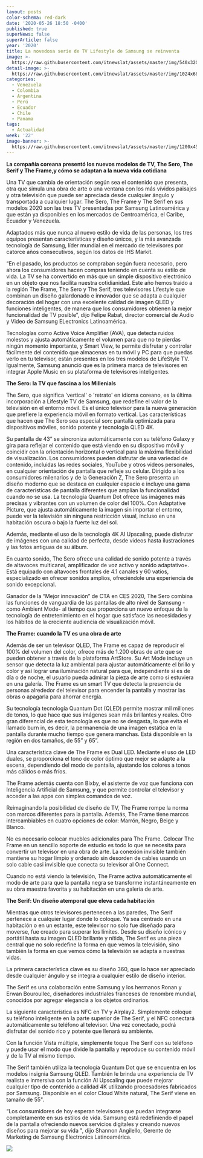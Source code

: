 ```yaml
---
layout: posts
color-schema: red-dark
date: '2020-05-26 18:50 -0400'
published: true
superNews: false
superArticle: false
year: '2020'
title: La novedosa serie de TV Lifestyle de Samsung se reinventa
image: >-
  https://raw.githubusercontent.com/itnewslat/assets/master/img/540x320/Lifestyle-Samsung-p.jpg
detail-image: >-
  https://raw.githubusercontent.com/itnewslat/assets/master/img/1024x680/Lifestyle-Samsung-g.jpg
categories:
  - Venezuela
  - Colombia
  - Argentina
  - Perú
  - Ecuador
  - Chile
  - Panama
tags:
  - Actualidad
week: '22'
image-banner: >-
  https://raw.githubusercontent.com/itnewslat/assets/master/img/1200x450/Lifestyle-Samsung-l.jpg
---
```

**La compañía coreana presentó los nuevos modelos de TV, The Sero, The Serif y The Frame,y cómo se adaptan a la nueva vida cotidiana**

Una TV que cambia de orientación según sea el contenido que presenta, otra que simula una obra de arte o una ventana con los más vívidos paisajes y otra televisión que puede ser apreciada desde cualquier ángulo y transportada a cualquier lugar. The Sero, The Frame y The Serif en sus modelos 2020 son las tres TV presentadas por Samsung Latinoamérica y que están ya disponibles en los mercados de Centroamérica, el Caribe, Ecuador y Venezuela.

Adaptados más que nunca al nuevo estilo de vida de las personas, los tres equipos presentan características y diseño únicos, y la más avanzada tecnología de Samsung, líder mundial en el mercado de televisores por catorce años consecutivos, según los datos de IHS Markit.

“En el pasado, los productos se compraban según fuera necesario, pero ahora los consumidores hacen compras teniendo en cuenta su estilo de vida. La TV se ha convertido en más que un simple dispositivo electrónico en un objeto que nos facilita nuestra cotidianidad. Este año hemos traído a la región The Frame, The Sero y The Serif, tres televisores Lifestyle que combinan un diseño galardonado e innovador que se adapta a cualquier decoración del hogar con una excelente calidad de imagen QLED y funciones inteligentes, de manera que los consumidores obtienen la mejor funcionalidad de TV posible”, dijo Felipe Rabat, director comercial de Audio y Video de Samsung ELectronics Latinoamérica. 

Tecnologías como Active Voice Amplifier (AVA), que detecta ruidos molestos y ajusta automáticamente el volumen para que no te pierdas ningún momento importante, y Smart View, te permite disfrutar y controlar fácilmente del contenido que almacenas en tu móvil y PC para que puedas verlo en tu televisor, están presentes en los tres modelos de LifeStyle TV. Igualmente, Samsung anunció que es la primera marca de televisores en integrar Apple Music en su plataforma de televisores inteligentes.

**The Sero: la TV que fascina a los Millenials**

The Sero, que significa 'vertical' o 'retrato' en idioma coreano, es la última incorporación a Lifestyle TV de Samsung, que redefine el valor de la televisión en el entorno móvil. Es el único televisor para la nueva generación que prefiere la experiencia móvil en formato vertical. Las características que hacen que The Sero sea especial son: pantalla optimizada para dispositivos móviles, sonido potente y tecnología QLED 4K.

Su pantalla de 43” se sincroniza automáticamente con su teléfono Galaxy y gira para reflejar el contenido que está viendo en su dispositivo móvil y coincidir con la orientación horizontal o vertical para la máxima flexibilidad de visualización. Los consumidores pueden disfrutar de una variedad de contenido, incluidas las redes sociales, YouTube y otros videos personales, en cualquier orientación de pantalla que refleje su celular.
Dirigido a los consumidores milenarios y de la Generación Z, The Sero presenta un diseño moderno que se destaca en cualquier espacio e incluye una gama de características de pantalla diferentes que amplían la funcionalidad cuando no se usa. La tecnología Quantum Dot ofrece las imágenes más precisas y vibrantes con un volumen de color del 100%. Con Adaptative Picture, que ajusta automáticamente la imagen sin importar el entorno, puede ver la televisión sin ninguna restricción visual, incluso en una habitación oscura o bajo la fuerte luz del sol.

Además, mediante el uso de la tecnología 4K AI Upscaling, puede disfrutar de imágenes con una calidad de perfecta, desde videos hasta ilustraciones y las fotos antiguas de su álbum.

En cuanto sonido, The Sero ofrece una calidad de sonido potente a través de altavoces multicanal, amplificador de voz activo y sonido adaptativo+. Está equipado con altavoces frontales de 4.1 canales y 60 vatios, especializado en ofrecer sonidos amplios, ofreciéndole una experiencia de sonido excepcional.

Ganador de la “Mejor innovación” de CTA en CES 2020, The Sero combina las funciones de vanguardia de las pantallas de alto nivel de Samsung -como Ambient Mode- al tiempo que proporciona un nuevo enfoque de la tecnología de entretenimiento en el hogar que satisface las necesidades y los hábitos de la creciente audiencia de visualización móvil.

**The Frame: cuando la TV es una obra de arte**

Además de ser un televisor QLED, The Frame es capaz de reproducir el 100% del volumen del color, ofrece más de 1.200 obras de arte que se pueden obtener a través de la plataforma ArtStore. Su Art Mode incluye un sensor que detecta la luz ambiental para ajustar automáticamente el brillo y color y así lograr una iluminación natural para que, independiente si es de día o de noche, el usuario pueda admirar la pieza de arte como si estuviera en una galería. The Frame es un smart TV que detecta la presencia de personas alrededor del televisor para encender la pantalla y mostrar las obras o apagarla para ahorrar energía.

Su tecnología tecnología Quantum Dot (QLED) permite mostrar mil millones de tonos, lo que hace que sus imágenes sean más brillantes y reales. Otro gran diferencial de esta tecnología es que no se desgasta, lo que evita el llamado burn in, es decir, la permanencia de una imagen estática en la pantalla durante mucho tiempo que genera manchas. Está disponible en la región en dos tamaños, de 55” y 65”.

Una característica clave de The Frame es Dual LED. Mediante el uso de LED duales, se proporciona el tono de color óptimo que mejor se adapte a la escena, dependiendo del modo de pantalla, ajustando los colores a tonos más cálidos o más fríos.

The Frame además cuenta con Bixby, el asistente de voz que funciona con Inteligencia Artificial de Samsung, y que permite controlar el televisor y acceder a las apps con simples comandos de voz. 

Reimaginando la posibilidad de diseño de TV, The Frame rompe la norma con marcos diferentes para la pantalla. Además, The Frame tiene marcos intercambiables en cuatro opciones de color: Marrón, Negro, Beige y Blanco.

No es necesario colocar muebles adicionales para The Frame. Colocar The Frame en un sencillo soporte de estudio es todo lo que se necesita para convertir un televisor en una obra de arte. La conexión invisible también mantiene su hogar limpio y ordenado sin desorden de cables usando un solo cable casi invisible que conecta su televisor al One Connect.

Cuando no está viendo la televisión, The Frame activa automáticamente el modo de arte para que la pantalla negra se transforme instantáneamente en su obra maestra favorita y su habitación en una galería de arte.

**The Serif: Un diseño atemporal que eleva cada habitación**

Mientras que otros televisores pertenecen a las paredes, The Serif pertenece a cualquier lugar donde lo coloque. Ya sea centrado en una habitación o en un estante, este televisor no solo fue diseñado para moverse, fue creado para superar los límites. Desde su diseño icónico y portátil hasta su imagen QLED brillante y nítida, The Serif es una pieza central que no solo redefine la forma en que vemos la televisión, sino también la forma en que vemos cómo la televisión se adapta a nuestras vidas.

La primera característica clave es su diseño 360, que lo hace ser apreciado desde cualquier ángulo y se integra a cualquier estilo de diseño interior.

The Serif es una colaboración entre Samsung y los hermanos Ronan y Erwan Bouroullec, diseñadores industriales franceses de renombre mundial, conocidos por agregar elegancia a los objetos ordinarios.

La siguiente característica es NFC en TV y Airplay2. Simplemente coloque su teléfono inteligente en la parte superior de The Serif, y el NFC conectará automáticamente su teléfono al televisor. Una vez conectado, podrá disfrutar del sonido rico y potente que llenará su ambiente. 

Con la función Vista múltiple, simplemente toque The Serif con su teléfono y puede usar el modo que divide la pantalla y reproduce su contenido móvil y de la TV al mismo tiempo.

The Serif también utiliza la tecnología Quantum Dot que se encuentra en los modelos insignia Samsung QLED. También le brinda una experiencia de TV realista e inmersiva con la función AI Upscaling que puede mejorar cualquier tipo de contenido a calidad 4K utilizando procesadores fabricados por Samsung. Disponible en el color Cloud White natural, The Serif viene en tamaño de 55".

“Los consumidores de hoy esperan televisores que puedan integrarse completamente en sus estilos de vida. Samsung está redefiniendo el papel de la pantalla ofreciendo nuevos servicios digitales y creando nuevos diseños para mejorar su vida ", dijo Shannon Angilello, Gerente de Marketing de Samsung Electronics Latinoamérica.

<img src="https://tracker.metricool.com/c3po.jpg?hash=56f88a41e39ab42c063cc51676587a04"/>
